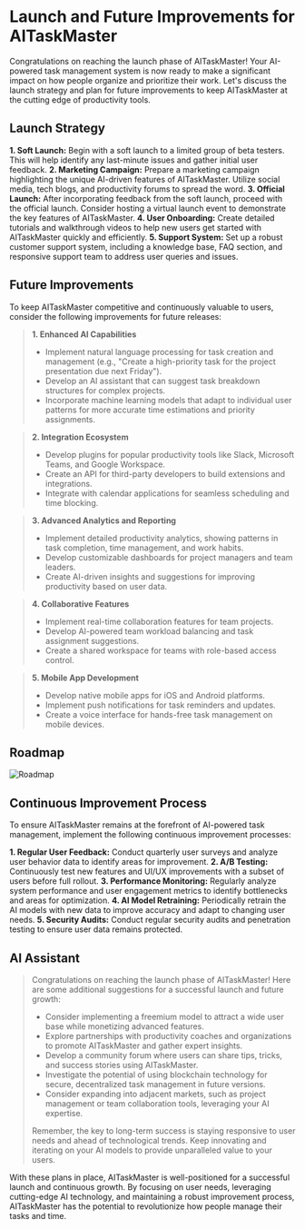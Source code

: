 # **Launch and Future Improvements for AITaskMaster**
Congratulations on reaching the launch phase of AITaskMaster! Your AI-powered task management system is now ready to make a significant impact on how people organize and prioritize their work. Let's discuss the launch strategy and plan for future improvements to keep AITaskMaster at the cutting edge of productivity tools.

## **Launch Strategy**
**1. Soft Launch:** Begin with a soft launch to a limited group of beta testers. This will help identify any last-minute issues and gather initial user feedback.
**2. Marketing Campaign:** Prepare a marketing campaign highlighting the unique AI-driven features of AITaskMaster. Utilize social media, tech blogs, and productivity forums to spread the word.
**3. Official Launch:** After incorporating feedback from the soft launch, proceed with the official launch. Consider hosting a virtual launch event to demonstrate the key features of AITaskMaster.
**4. User Onboarding:** Create detailed tutorials and walkthrough videos to help new users get started with AITaskMaster quickly and efficiently.
**5. Support System:** Set up a robust customer support system, including a knowledge base, FAQ section, and responsive support team to address user queries and issues.

## **Future Improvements**
To keep AITaskMaster competitive and continuously valuable to users, consider the following improvements for future releases:

> **1. Enhanced AI Capabilities**
> - Implement natural language processing for task creation and management (e.g., "Create a high-priority task for the project presentation due next Friday").
> - Develop an AI assistant that can suggest task breakdown structures for complex projects.
> - Incorporate machine learning models that adapt to individual user patterns for more accurate time estimations and priority assignments.

> **2. Integration Ecosystem**
> - Develop plugins for popular productivity tools like Slack, Microsoft Teams, and Google Workspace.
> - Create an API for third-party developers to build extensions and integrations.
> - Integrate with calendar applications for seamless scheduling and time blocking.

> **3. Advanced Analytics and Reporting**
> - Implement detailed productivity analytics, showing patterns in task completion, time management, and work habits.
> - Develop customizable dashboards for project managers and team leaders.
> - Create AI-driven insights and suggestions for improving productivity based on user data.

> **4. Collaborative Features**
> - Implement real-time collaboration features for team projects.
> - Develop AI-powered team workload balancing and task assignment suggestions.
> - Create a shared workspace for teams with role-based access control.

> **5. Mobile App Development**
> - Develop native mobile apps for iOS and Android platforms.
> - Implement push notifications for task reminders and updates.
> - Create a voice interface for hands-free task management on mobile devices.

## **Roadmap**

![Roadmap](https://github.com/sds-ai-solutions/AITaskMaster/main/docs/images/Roadmap.png)

## **Continuous Improvement Process**
To ensure AITaskMaster remains at the forefront of AI-powered task management, implement the following continuous improvement processes:

**1. Regular User Feedback:** Conduct quarterly user surveys and analyze user behavior data to identify areas for improvement.
**2. A/B Testing:** Continuously test new features and UI/UX improvements with a subset of users before full rollout.
**3. Performance Monitoring:** Regularly analyze system performance and user engagement metrics to identify bottlenecks and areas for optimization.
**4. AI Model Retraining:** Periodically retrain the AI models with new data to improve accuracy and adapt to changing user needs.
**5. Security Audits:** Conduct regular security audits and penetration testing to ensure user data remains protected.

## **AI Assistant**
> Congratulations on reaching the launch phase of AITaskMaster! Here are some additional suggestions for a successful launch and future growth:
>
> - Consider implementing a freemium model to attract a wide user base while monetizing advanced features.
> - Explore partnerships with productivity coaches and organizations to promote AITaskMaster and gather expert insights.
> - Develop a community forum where users can share tips, tricks, and success stories using AITaskMaster.
> - Investigate the potential of using blockchain technology for secure, decentralized task management in future versions.
> - Consider expanding into adjacent markets, such as project management or team collaboration tools, leveraging your AI expertise.
> 
> Remember, the key to long-term success is staying responsive to user needs and ahead of technological trends. Keep innovating and iterating on your AI models to provide unparalleled value to your users.

With these plans in place, AITaskMaster is well-positioned for a successful launch and continuous growth. By focusing on user needs, leveraging cutting-edge AI technology, and maintaining a robust improvement process, AITaskMaster has the potential to revolutionize how people manage their tasks and time.
